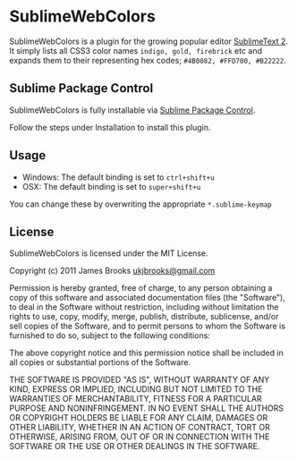 SublimeWebColors
================

SublimeWebColors is a plugin for the growing popular editor [SublimeText 2](http://www.sublimetext.com/dev). It simply lists all CSS3 color names `indigo, gold, firebrick` etc and expands them to their representing hex codes; `#4B0082, #FFD700, #B22222`.

Sublime Package Control
-----------------------

SublimeWebColors is fully installable via [Sublime Package Control](http://github.com/wbond/sublime_package_control).

Follow the steps under Installation to install this plugin.

Usage
-----

- Windows: The default binding is set to `ctrl+shift+u`
- OSX: The default binding is set to `super+shift+u`

You can change these by overwriting the appropriate `*.sublime-keymap`

License
-------

SublimeWebColors is licensed under the MIT License.

Copyright (c) 2011 James Brooks <ukjbrooks@gmail.com>

Permission is hereby granted, free of charge, to any person obtaining a copy of this software and associated documentation files (the "Software"), to deal in the Software without restriction, including without limitation the rights to use, copy, modify, merge, publish, distribute, sublicense, and/or sell copies of the Software, and to permit persons to whom the Software is furnished to do so, subject to the following conditions:

The above copyright notice and this permission notice shall be included in all copies or substantial portions of the Software.

THE SOFTWARE IS PROVIDED "AS IS", WITHOUT WARRANTY OF ANY KIND, EXPRESS OR IMPLIED, INCLUDING BUT NOT LIMITED TO THE WARRANTIES OF MERCHANTABILITY, FITNESS FOR A PARTICULAR PURPOSE AND NONINFRINGEMENT. IN NO EVENT SHALL THE AUTHORS OR COPYRIGHT HOLDERS BE LIABLE FOR ANY CLAIM, DAMAGES OR OTHER LIABILITY, WHETHER IN AN ACTION OF CONTRACT, TORT OR OTHERWISE, ARISING FROM, OUT OF OR IN CONNECTION WITH THE SOFTWARE OR THE USE OR OTHER DEALINGS IN THE SOFTWARE.